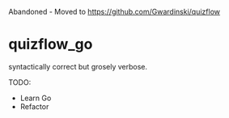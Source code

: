 Abandoned - Moved to https://github.com/Gwardinski/quizflow


# quizflow_go

syntactically correct but grosely verbose.

TODO:

- Learn Go
- Refactor
